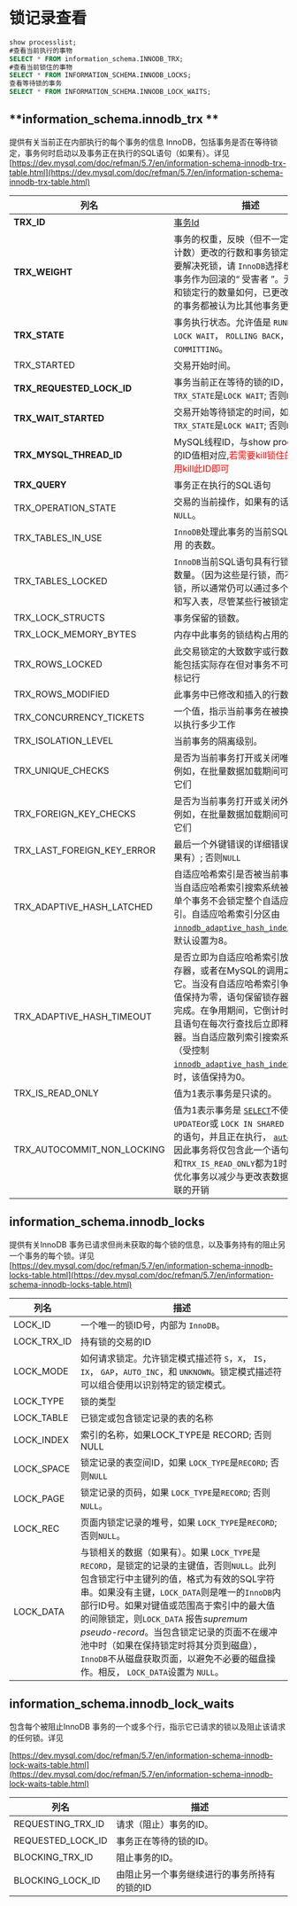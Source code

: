# 锁记录查看

```sql
show processlist;
#查看当前执行的事物
SELECT * FROM information_schema.INNODB_TRX;
#查看当前锁住的事物
SELECT * FROM INFORMATION_SCHEMA.INNODB_LOCKS;
查看等待锁的事务
SELECT * FROM INFORMATION_SCHEMA.INNODB_LOCK_WAITS;
```

## **information_schema.innodb_trx **

提供有关当前正在内部执行的每个事务的信息 InnoDB，包括事务是否在等待锁定，事务何时启动以及事务正在执行的SQL语句（如果有）。详见[https://dev.mysql.com/doc/refman/5.7/en/information-schema-innodb-trx-table.html](https://dev.mysql.com/doc/refman/5.7/en/information-schema-innodb-trx-table.html)

| 列名                       | 描述                                                         |
| -------------------------- | ------------------------------------------------------------ |
| **TRX_ID**                 | [事务Id](http://dev.mysql.com/doc/refman/5.6/en/innodb-performance-ro-txn.html) |
| **TRX_WEIGHT**             | 事务的权重，反映（但不一定是确切的计数）更改的行数和事务锁定的行数。要解决死锁，请 `InnoDB`选择权重最小的事务作为回滚的“ 受害者 ”。无论更改和锁定行的数量如何，已更改非事务表的事务都被认为比其他事务更重。 |
| **TRX_STATE**              | 事务执行状态。允许值是 `RUNNING`，`LOCK WAIT`， `ROLLING BACK`，和 `COMMITTING`。 |
| TRX_STARTED                | 交易开始时间。                                               |
| **TRX_REQUESTED_LOCK_ID**  | 事务当前正在等待的锁的ID，如果`TRX_STATE`是`LOCK WAIT`; 否则`NULL`。 |
| **TRX_WAIT_STARTED**       | 交易开始等待锁定的时间，如果 `TRX_STATE`是`LOCK WAIT`; 否则`NULL`。 |
| **TRX_MYSQL_THREAD_ID**    | MySQL线程ID，与show processlist中的ID值相对应,<span style="color:red">若需要kill锁住的进程,使用kill此ID即可</span> |
| **TRX_QUERY**              | 事务正在执行的SQL语句                                        |
| TRX_OPERATION_STATE        | 交易的当前操作，如果有的话; 否则 `NULL`。                    |
| TRX_TABLES_IN_USE          | `InnoDB`处理此事务的当前SQL语句时使用 的表数。               |
| TRX_TABLES_LOCKED          | `InnoDB`当前SQL语句具有行锁定 的表的数量。（因为这些是行锁，而不是表锁，所以通常仍可以通过多个事务读取和写入表，尽管某些行被锁定。） |
| TRX_LOCK_STRUCTS           | 事务保留的锁数。                                             |
| TRX_LOCK_MEMORY_BYTES      | 内存中此事务的锁结构占用的总大小                             |
| TRX_ROWS_LOCKED            | 此交易锁定的大致数字或行数。该值可能包括实际存在但对事务不可见的删除标记行 |
| TRX_ROWS_MODIFIED          | 此事务中已修改和插入的行数。                                 |
| TRX_CONCURRENCY_TICKETS    | 一个值，指示当前事务在被换出之前可以执行多少工作             |
| TRX_ISOLATION_LEVEL        | 当前事务的隔离级别。                                         |
| TRX_UNIQUE_CHECKS          | 是否为当前事务打开或关闭唯一检查。例如，在批量数据加载期间可能会关闭它们 |
| TRX_FOREIGN_KEY_CHECKS     | 是否为当前事务打开或关闭外键检查。例如，在批量数据加载期间可能会关闭它们 |
| TRX_LAST_FOREIGN_KEY_ERROR | 最后一个外键错误的详细错误消息（如果有）; 否则`NULL`         |
| TRX_ADAPTIVE_HASH_LATCHED  | 自适应哈希索引是否被当前事务锁定。当自适应哈希索引搜索系统被分区时，单个事务不会锁定整个自适应哈希索引。自适应哈希索引分区由[`innodb_adaptive_hash_index_parts`](https://dev.mysql.com/doc/refman/5.7/en/innodb-parameters.html#sysvar_innodb_adaptive_hash_index_parts)，默认设置为8。 |
| TRX_ADAPTIVE_HASH_TIMEOUT  | 是否立即为自适应哈希索引放弃搜索锁存器，或者在MySQL的调用之间保留它。当没有自适应哈希索引争用时，该值保持为零，语句保留锁存器直到它们完成。在争用期间，它倒计时到零，并且语句在每次行查找后立即释放锁存器。当自适应散列索引搜索系统被分区（受控制 [`innodb_adaptive_hash_index_parts`](https://dev.mysql.com/doc/refman/5.7/en/innodb-parameters.html#sysvar_innodb_adaptive_hash_index_parts)）时，该值保持为0。 |
| TRX_IS_READ_ONLY           | 值为1表示事务是只读的。                                      |
| TRX_AUTOCOMMIT_NON_LOCKING | 值为1表示事务是 [`SELECT`](https://dev.mysql.com/doc/refman/5.7/en/select.html)不使用`FOR UPDATE`or或 `LOCK IN SHARED MODE`子句的语句，并且正在执行， [`autocommit`](https://dev.mysql.com/doc/refman/5.7/en/server-system-variables.html#sysvar_autocommit)因此事务将仅包含此一个语句。当此列和`TRX_IS_READ_ONLY`都为1时，`InnoDB`优化事务以减少与更改表数据的事务关联的开销 |



## information_schema.innodb_locks

提供有关InnoDB 事务已请求但尚未获取的每个锁的信息，以及事务持有的阻止另一个事务的每个锁。详见 [https://dev.mysql.com/doc/refman/5.7/en/information-schema-innodb-locks-table.html](https://dev.mysql.com/doc/refman/5.7/en/information-schema-innodb-locks-table.html)

| 列名        | 描述                                                         |
| ----------- | ------------------------------------------------------------ |
| LOCK_ID     | 一个唯一的锁ID号，内部为 `InnoDB`。                          |
| LOCK_TRX_ID | 持有锁的交易的ID                                             |
| LOCK_MODE   | 如何请求锁定。允许锁定模式描述符 `S`，`X`， `IS`，`IX`， `GAP`，`AUTO_INC`，和 `UNKNOWN`。锁定模式描述符可以组合使用以识别特定的锁定模式。 |
| LOCK_TYPE   | 锁的类型                                                     |
| LOCK_TABLE  | 已锁定或包含锁定记录的表的名称                               |
| LOCK_INDEX  | 索引的名称，如果LOCK_TYPE是 RECORD; 否则NULL                 |
| LOCK_SPACE  | 锁定记录的表空间ID，如果 `LOCK_TYPE`是`RECORD`; 否则`NULL`   |
| LOCK_PAGE   | 锁定记录的页码，如果 `LOCK_TYPE`是`RECORD`; 否则`NULL`。     |
| LOCK_REC    | 页面内锁定记录的堆号，如果 `LOCK_TYPE`是`RECORD`; 否则`NULL`。 |
| LOCK_DATA   | 与锁相关的数据（如果有）。如果 `LOCK_TYPE`是`RECORD`，是锁定的记录的主键值，否则`NULL`。此列包含锁定行中主键列的值，格式为有效的SQL字符串。如果没有主键，`LOCK_DATA`则是唯一的`InnoDB`内部行ID号。如果对键值或范围高于索引中的最大值的间隙锁定，则`LOCK_DATA` 报告*supremum* *pseudo-record*。当包含锁定记录的页面不在缓冲池中时（如果在保持锁定时将其分页到磁盘），`InnoDB`不从磁盘获取页面，以避免不必要的磁盘操作。相反， `LOCK_DATA`设置为 `NULL`。 |

## information_schema.innodb_lock_waits

包含每个被阻止InnoDB 事务的一个或多个行，指示它已请求的锁以及阻止该请求的任何锁。详见

[https://dev.mysql.com/doc/refman/5.7/en/information-schema-innodb-lock-waits-table.html](https://dev.mysql.com/doc/refman/5.7/en/information-schema-innodb-lock-waits-table.html)

| 列名              | 描述                                         |
| ----------------- | -------------------------------------------- |
| REQUESTING_TRX_ID | 请求（阻止）事务的ID。                       |
| REQUESTED_LOCK_ID | 事务正在等待的锁的ID。                       |
| BLOCKING_TRX_ID   | 阻止事务的ID。                               |
| BLOCKING_LOCK_ID  | 由阻止另一个事务继续进行的事务所持有的锁的ID |

